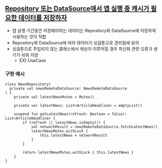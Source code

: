 ## [Repository 또는 DataSource에서 앱 실행 중 캐시가 필요한 데이터를 저장하자](https://developer.android.com/topic/architecture/data-layer#caches)
- 앱 실행 기간동안 저장해야하는 데이터는 Repository와 DataSource에 저장하여 사용하는 것이 적합
- Repository와 DataSource에 따라 데이터가 싱글톤으로 관리됨에 유의
- 싱글톤으로 주입되지 않는 클래스에서 캐싱이 이루어질 경우 최신화 관련 오류가 생기기 쉬워 지양
  - EX) UseCase 
### 구현 예시
```
class NewsRepository(
  private val newsRemoteDataSource: NewsRemoteDataSource
) {
    private val latestNewsMutex = Mutex()

    private var latestNews: List<ArticleHeadline> = emptyList()

    suspend fun getLatestNews(refresh: Boolean = false): List<ArticleHeadline> {
        if (refresh || latestNews.isEmpty()) {
            val networkResult = newsRemoteDataSource.fetchLatestNews()
            latestNewsMutex.withLock {
                this.latestNews = networkResult
            }
        }

        return latestNewsMutex.withLock { this.latestNews }
    }
}
```
